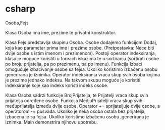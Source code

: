 # csharp

Osoba,Fejs

Klasa Osoba ima ime, prezime te privatni konstruktor.

Klasa Fejs predstavlja skupinu Osoba. Osobe dodajemo funkcijom Dodaj, koja kao parametar prima ime i prezime osobe. 
(Pretpostavka: Nece biti dvije osobe s istim imenom i prezimenom).
Postoji operator indeksiranja, klasu je moguce koristiti u foreach iskazima te u sortiranju 
(sortirati osobe po broju prijatelja, pa po prezimenu, pa po imenu).
Funkcija Izbaci omogućuje izbacivanje osobe sa fejsa. Ukoliko koristimo izbačenu osobu generirana je iznimka.
Operator indeksiranja vraca skup svih osoba kojima je prezime jednako indeksu. Na takvom skupu moguće je 
koristiti indeksiranje koje kao indeks koristi indeks osobe.


Klasa Osoba sadrzi funkcije BrojPrijatelja, te Prijatelji vraca skup svih prijatelja određene osobe.
Funkcija MedjuPrijatelji vraca skup svih međuprijatelja između dvije osobe.
Operator += sprijateljuje dvije osobe, a operatorom -= posvađa.
Ukoliko je neka osoba ostala bez prijatelja, izbacena je sa fejsa. Ukoliko koristimo izbačenu osobu ,generirana je iznimka.
Main demonstrira njihovu upotrebu.




